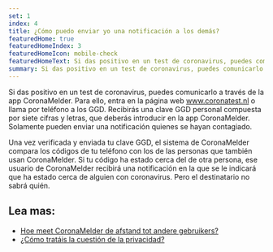 ```yaml
---
set: 1
index: 4
title: ¿Cómo puedo enviar yo una notificación a los demás?
featuredHome: true
featuredHomeIndex: 3
featuredHomeIcon: mobile-check
featuredHomeText: Si das positivo en un test de coronavirus, puedes comunicarlo...
summary: Si das positivo en un test de coronavirus, puedes comunicarlo...
---
```

Si das positivo en un test de coronavirus, puedes comunicarlo a través de la app CoronaMelder. Para ello, entra en la página web www.coronatest.nl o llama por teléfono a los GGD. Recibirás una clave GGD personal compuesta por siete cifras y letras, que deberás introducir en la app CoronaMelder. Solamente pueden enviar una notificación quienes se hayan contagiado.

Una vez verificada y enviada tu clave GGD, el sistema de CoronaMelder compara los códigos de tu teléfono con los de las personas que también usan CoronaMelder. Si tu código ha estado cerca del de otra persona, ese usuario de CoronaMelder recibirá una notificación en la que se le indicará que ha estado cerca de alguien con coronavirus. Pero el destinatario no sabrá quién. 

## Lea mas:
- [Hoe meet CoronaMelder de afstand tot andere gebruikers?](/{{page.lang}}/faq/2-1-hoe-meet-coronamelder-de-afstand) 
- [¿Cómo tratáis la cuestión de la privacidad?](/{{page.lang}}/faq/2-8-hoe-zit-het-met-mijn-privacy)
